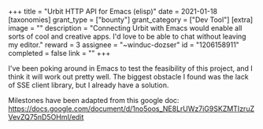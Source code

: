 +++
title = "Urbit HTTP API for Emacs (elisp)"
date = 2021-01-18
[taxonomies]
grant_type = ["bounty"]
grant_category = ["Dev Tool"]
[extra]
image = ""
description = "Connecting Urbit with Emacs would enable all sorts of cool and creative apps. I'd love to be able to chat without leaving my editor."
reward = 3
assignee = "~winduc-dozser"
id = "1206158911"
completed = false
link = ""
+++

I've been poking around in Emacs to test the feasibility of this project, and I think it will work out pretty well. The biggest obstacle I found was the lack of SSE client library, but I already have a solution.

 Milestones have been adapted from this google doc: https://docs.google.com/document/d/1no5oos_NE8LrUWz7iG9SKZMTIzruZVevZQ75nD5OHmI/edit
    